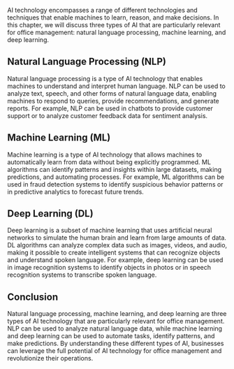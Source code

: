 
AI technology encompasses a range of different technologies and techniques that enable machines to learn, reason, and make decisions. In this chapter, we will discuss three types of AI that are particularly relevant for office management: natural language processing, machine learning, and deep learning.

Natural Language Processing (NLP)
---------------------------------

Natural language processing is a type of AI technology that enables machines to understand and interpret human language. NLP can be used to analyze text, speech, and other forms of natural language data, enabling machines to respond to queries, provide recommendations, and generate reports. For example, NLP can be used in chatbots to provide customer support or to analyze customer feedback data for sentiment analysis.

Machine Learning (ML)
---------------------

Machine learning is a type of AI technology that allows machines to automatically learn from data without being explicitly programmed. ML algorithms can identify patterns and insights within large datasets, making predictions, and automating processes. For example, ML algorithms can be used in fraud detection systems to identify suspicious behavior patterns or in predictive analytics to forecast future trends.

Deep Learning (DL)
------------------

Deep learning is a subset of machine learning that uses artificial neural networks to simulate the human brain and learn from large amounts of data. DL algorithms can analyze complex data such as images, videos, and audio, making it possible to create intelligent systems that can recognize objects and understand spoken language. For example, deep learning can be used in image recognition systems to identify objects in photos or in speech recognition systems to transcribe spoken language.

Conclusion
----------

Natural language processing, machine learning, and deep learning are three types of AI technology that are particularly relevant for office management. NLP can be used to analyze natural language data, while machine learning and deep learning can be used to automate tasks, identify patterns, and make predictions. By understanding these different types of AI, businesses can leverage the full potential of AI technology for office management and revolutionize their operations.
